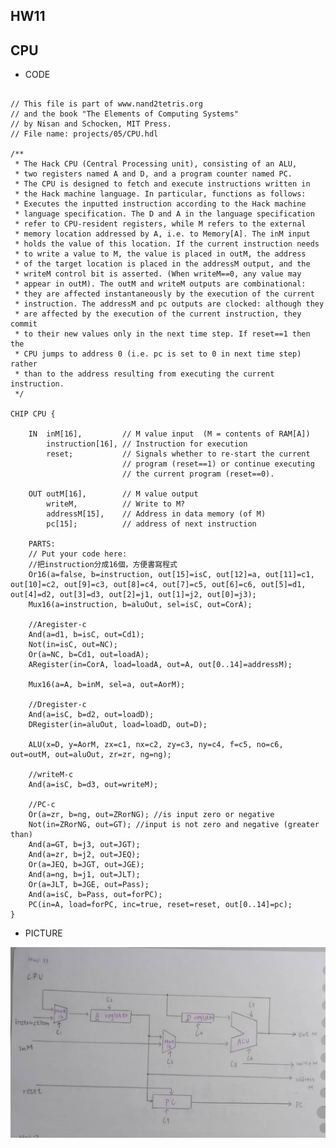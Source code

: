 ## HW11

## CPU
* CODE
<pre><code>
// This file is part of www.nand2tetris.org
// and the book "The Elements of Computing Systems"
// by Nisan and Schocken, MIT Press.
// File name: projects/05/CPU.hdl

/**
 * The Hack CPU (Central Processing unit), consisting of an ALU,
 * two registers named A and D, and a program counter named PC.
 * The CPU is designed to fetch and execute instructions written in 
 * the Hack machine language. In particular, functions as follows:
 * Executes the inputted instruction according to the Hack machine 
 * language specification. The D and A in the language specification
 * refer to CPU-resident registers, while M refers to the external
 * memory location addressed by A, i.e. to Memory[A]. The inM input 
 * holds the value of this location. If the current instruction needs 
 * to write a value to M, the value is placed in outM, the address 
 * of the target location is placed in the addressM output, and the 
 * writeM control bit is asserted. (When writeM==0, any value may 
 * appear in outM). The outM and writeM outputs are combinational: 
 * they are affected instantaneously by the execution of the current 
 * instruction. The addressM and pc outputs are clocked: although they 
 * are affected by the execution of the current instruction, they commit 
 * to their new values only in the next time step. If reset==1 then the 
 * CPU jumps to address 0 (i.e. pc is set to 0 in next time step) rather 
 * than to the address resulting from executing the current instruction. 
 */

CHIP CPU {

    IN  inM[16],         // M value input  (M = contents of RAM[A])
        instruction[16], // Instruction for execution
        reset;           // Signals whether to re-start the current
                         // program (reset==1) or continue executing
                         // the current program (reset==0).

    OUT outM[16],        // M value output
        writeM,          // Write to M? 
        addressM[15],    // Address in data memory (of M)
        pc[15];          // address of next instruction

    PARTS:
    // Put your code here:
    //把instruction分成16個，方便書寫程式
    Or16(a=false, b=instruction, out[15]=isC, out[12]=a, out[11]=c1, out[10]=c2, out[9]=c3, out[8]=c4, out[7]=c5, out[6]=c6, out[5]=d1, out[4]=d2, out[3]=d3, out[2]=j1, out[1]=j2, out[0]=j3);
    Mux16(a=instruction, b=aluOut, sel=isC, out=CorA);

    //Aregister-c
    And(a=d1, b=isC, out=Cd1);
    Not(in=isC, out=NC);
    Or(a=NC, b=Cd1, out=loadA);
    ARegister(in=CorA, load=loadA, out=A, out[0..14]=addressM);

    Mux16(a=A, b=inM, sel=a, out=AorM);

    //Dregister-c
    And(a=isC, b=d2, out=loadD);
    DRegister(in=aluOut, load=loadD, out=D);

    ALU(x=D, y=AorM, zx=c1, nx=c2, zy=c3, ny=c4, f=c5, no=c6, out=outM, out=aluOut, zr=zr, ng=ng);
    
    //writeM-c
    And(a=isC, b=d3, out=writeM);

    //PC-c
    Or(a=zr, b=ng, out=ZRorNG); //is input zero or negative
    Not(in=ZRorNG, out=GT); //input is not zero and negative (greater than)
    And(a=GT, b=j3, out=JGT);
    And(a=zr, b=j2, out=JEQ);
    Or(a=JEQ, b=JGT, out=JGE);
    And(a=ng, b=j1, out=JLT);
    Or(a=JLT, b=JGE, out=Pass);
    And(a=isC, b=Pass, out=forPC);
    PC(in=A, load=forPC, inc=true, reset=reset, out[0..14]=pc);
}
</code></pre>

* PICTURE

<img src="計算機/hw11.jpg" >